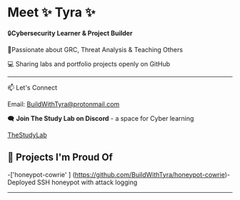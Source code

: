 # Meet ✨ Tyra ✨

 🔒**Cybersecurity Learner & Project Builder**
 
 🎯Passionate about GRC, Threat Analysis & Teaching Others
 
 💻 Sharing labs and portfolio projects openly on GitHub

 ___
 
📫 Let's Connect

Email: BuildWithTyra@protonmail.com 

🗨️ **Join The Study Lab on Discord** - a space for Cyber learning 

[TheStudyLab](https://discord.gg/7qYDDbNx)

## 🔧 Projects I'm Proud Of
-['honeypot-cowrie' ] (https://github.com/BuildWithTyra/honeypot-cowrie)-Deployed SSH honeypot with attack logging

---
